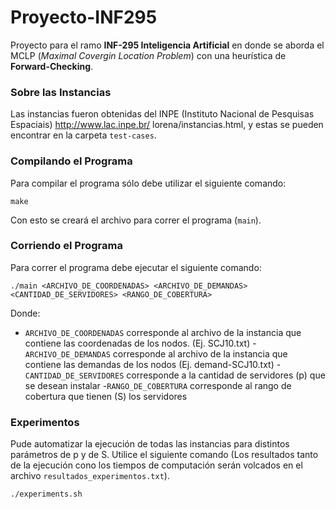 # Proyecto-INF295
Proyecto para el ramo **INF-295 Inteligencia Artificial** en donde se aborda el MCLP (*Maximal Covergin Location Problem*) con una heurística de **Forward-Checking**.

### Sobre las Instancias
Las instancias fueron obtenidas  del  INPE (Instituto Nacional de Pesquisas Espaciais) http://www.lac.inpe.br/ lorena/instancias.html, y estas se pueden encontrar en la carpeta `test-cases`.

### Compilando el Programa
Para compilar el programa sólo debe utilizar el siguiente comando:
```
make
```

Con esto se creará el archivo para correr el programa (`main`).

### Corriendo el Programa
Para correr el programa debe ejecutar el siguiente comando:
```
./main <ARCHIVO_DE_COORDENADAS> <ARCHIVO_DE_DEMANDAS> <CANTIDAD_DE_SERVIDORES> <RANGO_DE_COBERTURA>
```

Donde:
- `ARCHIVO_DE_COORDENADAS` corresponde al archivo de la instancia que contiene las coordenadas de los nodos. (Ej. SCJ10.txt)
-`ARCHIVO_DE_DEMANDAS` corresponde al archivo de la instancia que contiene las demandas de los nodos (Ej. demand-SCJ10.txt)
-`CANTIDAD_DE_SERVIDORES` corresponde a la cantidad de servidores (p) que se desean instalar
-`RANGO_DE_COBERTURA` corresponde al rango de cobertura que tienen (S) los servidores

### Experimentos
Pude automatizar la ejecución de todas las instancias para distintos parámetros de p y de S. Utilice el siguiente comando (Los resultados tanto de la ejecución cono los tiempos de computación serán volcados en el archivo `resultados_experimentos.txt`).
```
./experiments.sh
```
